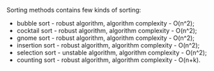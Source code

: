 Sorting methods contains few kinds of sorting:
- bubble sort - robust algorithm, algorithm complexity - O(n^2);
- cocktail sort - robust algorithm, algorithm complexity - O(n^2);
- gnome sort - robust algorithm, algorithm complexity - O(n^2);
- insertion sort - robust algorithm, algorithm complexity - O(n^2);
- selection sort - unstable algorithm, algorithm complexity - O(n^2);
- counting sort - robust algorithm, algorithm complexity - O(n+k).
